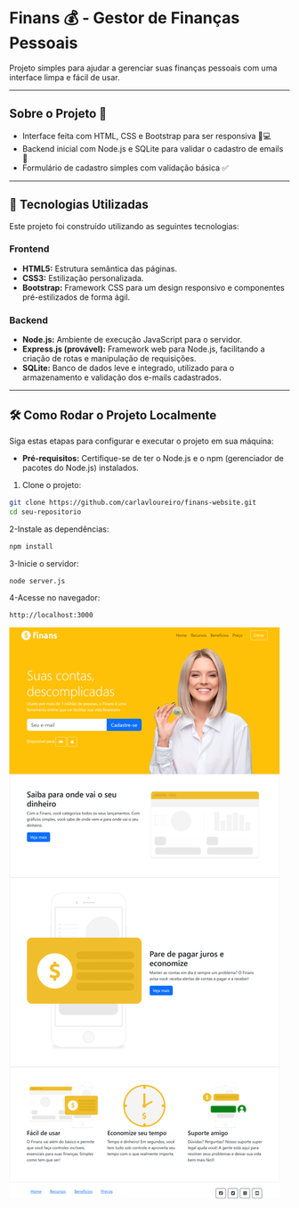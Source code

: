# Finans 💰 - Gestor de Finanças Pessoais

Projeto simples para ajudar a gerenciar suas finanças pessoais com uma interface limpa e fácil de usar.

---

## Sobre o Projeto 📝

- Interface feita com HTML, CSS e Bootstrap para ser responsiva 📱💻
- Backend inicial com Node.js e SQLite para validar o cadastro de emails 📧
- Formulário de cadastro simples com validação básica ✅

---

## 🚀 Tecnologias Utilizadas

Este projeto foi construído utilizando as seguintes tecnologias:

### Frontend

- **HTML5:** Estrutura semântica das páginas.
- **CSS3:** Estilização personalizada.
- **Bootstrap:** Framework CSS para um design responsivo e componentes pré-estilizados de forma ágil.

### Backend

- **Node.js:** Ambiente de execução JavaScript para o servidor.
- **Express.js (provável):** Framework web para Node.js, facilitando a criação de rotas e manipulação de requisições.
- **SQLite:** Banco de dados leve e integrado, utilizado para o armazenamento e validação dos e-mails cadastrados.

---

## 🛠️ Como Rodar o Projeto Localmente

Siga estas etapas para configurar e executar o projeto em sua máquina:

- **Pré-requisitos:** Certifique-se de ter o Node.js e o npm (gerenciador de pacotes do Node.js) instalados.

1. Clone o projeto:

```bash
git clone https://github.com/carlavloureiro/finans-website.git
cd seu-repositorio
```
2-Instale as dependências:
```bash
npm install
```
3-Inicie o servidor:
```bash
node server.js
```
4-Acesse no navegador:
```bash
http://localhost:3000
```
![Preview da Interface](./public/img/screenshot.png)
